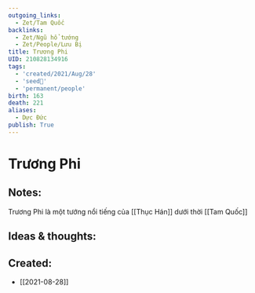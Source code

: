```yaml
---
outgoing_links:
  - Zet/Tam Quốc
backlinks:
  - Zet/Ngũ hổ tướng
  - Zet/People/Lưu Bị
title: Trương Phi
UID: 210828134916
tags:
  - 'created/2021/Aug/28'
  - 'seed🥜'
  - 'permanent/people'
birth: 163
death: 221
aliases:
  - Dực Đức
publish: True
---
```

# Trương Phi

## Notes:
Trương Phi là một tướng nổi tiếng của [[Thục Hán]] dưới thời [[Tam Quốc]]

## Ideas & thoughts:
## Created:
- [[2021-08-28]]
